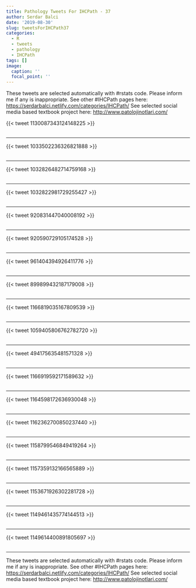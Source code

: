 ```yaml
---
title: Pathology Tweets For IHCPath - 37
author: Serdar Balci
date: '2019-08-30'
slug: tweetsForIHCPath37
categories:
  - R
  - tweets
  - pathology
  - IHCPath
tags: []
image:
  caption: ''
  focal_point: ''
---
```



These tweets are selected automatically with #rstats code. Please inform me if any is inappropriate.
See other #IHCPath pages here: https://serdarbalci.netlify.com/categories/IHCPath/ 
See selected social media based textbook project here: http://www.patolojinotlari.com/

{{< tweet 1130087343124148225 >}}
<br>
<br>
<hr>
{{< tweet 1033502236326821888 >}}
<br>
<br>
<hr>
{{< tweet 1032826482714759168 >}}
<br>
<br>
<hr>
{{< tweet 1032822981729255427 >}}
<br>
<br>
<hr>
{{< tweet 920831447040008192 >}}
<br>
<br>
<hr>
{{< tweet 920590729105174528 >}}
<br>
<br>
<hr>
{{< tweet 961404394926411776 >}}
<br>
<br>
<hr>
{{< tweet 899899432187179008 >}}
<br>
<br>
<hr>
{{< tweet 1166819035167809539 >}}
<br>
<br>
<hr>
{{< tweet 1059405806762782720 >}}
<br>
<br>
<hr>
{{< tweet 494175635481571328 >}}
<br>
<br>
<hr>
{{< tweet 1166919592171589632 >}}
<br>
<br>
<hr>
{{< tweet 1164598172636930048 >}}
<br>
<br>
<hr>
{{< tweet 1162362700850237440 >}}
<br>
<br>
<hr>
{{< tweet 1158799546849419264 >}}
<br>
<br>
<hr>
{{< tweet 1157359132166565889 >}}
<br>
<br>
<hr>
{{< tweet 1153671926302281728 >}}
<br>
<br>
<hr>
{{< tweet 1149461435774144513 >}}
<br>
<br>
<hr>
{{< tweet 1149614400891805697 >}}
<br>
<br>
<hr>


These tweets are selected automatically with #rstats code. Please inform me if any is inappropriate.
See other #IHCPath pages here: https://serdarbalci.netlify.com/categories/IHCPath/ 
See selected social media based textbook project here: http://www.patolojinotlari.com/
